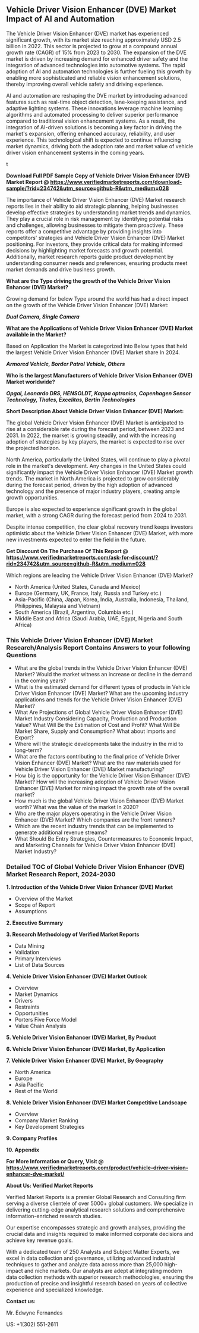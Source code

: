 <h2>Vehicle Driver Vision Enhancer (DVE) Market Impact of AI and Automation</h2><p>The Vehicle Driver Vision Enhancer (DVE) market has experienced significant growth, with its market size reaching approximately USD 2.5 billion in 2022. This sector is projected to grow at a compound annual growth rate (CAGR) of 15% from 2023 to 2030. The expansion of the DVE market is driven by increasing demand for enhanced driver safety and the integration of advanced technologies into automotive systems. The rapid adoption of AI and automation technologies is further fueling this growth by enabling more sophisticated and reliable vision enhancement solutions, thereby improving overall vehicle safety and driving experience.</p><p>AI and automation are reshaping the DVE market by introducing advanced features such as real-time object detection, lane-keeping assistance, and adaptive lighting systems. These innovations leverage machine learning algorithms and automated processing to deliver superior performance compared to traditional vision enhancement systems. As a result, the integration of AI-driven solutions is becoming a key factor in driving the market's expansion, offering enhanced accuracy, reliability, and user experience. This technological shift is expected to continue influencing market dynamics, driving both the adoption rate and market value of vehicle driver vision enhancement systems in the coming years.</p>t</p><p id="" class=""><strong>Download Full PDF Sample Copy of Vehicle Driver Vision Enhancer (DVE) Market Report @ <a href="https://www.verifiedmarketreports.com/download-sample/?rid=234742&utm_source=github-R&utm_medium=028" target="_blank">https://www.verifiedmarketreports.com/download-sample/?rid=234742&utm_source=github-R&utm_medium=028</a></strong></p><p>The importance of&nbsp;Vehicle Driver Vision Enhancer (DVE) Market research reports lies in their ability to aid strategic planning, helping businesses develop effective strategies by understanding market trends and dynamics. They play a crucial role in risk management by identifying potential risks and challenges, allowing businesses to mitigate them proactively. These reports offer a competitive advantage by providing insights into competitors' strategies and Vehicle Driver Vision Enhancer (DVE) Market positioning. For investors, they provide critical data for making informed decisions by highlighting market forecasts and growth potential. Additionally, market research reports guide product development by understanding consumer needs and preferences, ensuring products meet market demands and drive business growth.</p><p><strong>What are the&nbsp;Type driving the growth of the Vehicle Driver Vision Enhancer (DVE) Market?</strong></p><p id="" class="">Growing demand for below Type around the world has had a direct impact on the growth of the Vehicle Driver Vision Enhancer (DVE) Market:</p><em><strong>Dual Camera, Single Camera</strong></em></p><strong>What are the&nbsp;Applications&nbsp;of Vehicle Driver Vision Enhancer (DVE) Market available in the Market?</strong></p><p id="" class="">Based on Application the Market is categorized into Below types that held the largest Vehicle Driver Vision Enhancer (DVE) Market share In 2024.</p><em><strong>Armored Vehicle, Border Patrol Vehicle, Others</strong></em></p><strong>Who is the largest Manufacturers of Vehicle Driver Vision Enhancer (DVE) Market worldwide?</strong></p><p><em><strong>Opgal, Leonardo DRS, HENSOLDT, Kappa optronics, Copenhagen Sensor Technology, Thales, Excelitas, Bertin Technologies</strong></em></p><p id="" class=""><strong>Short Description About Vehicle Driver Vision Enhancer (DVE) Market:</strong></p><p>The global Vehicle Driver Vision Enhancer (DVE) Market is anticipated to rise at a considerable rate during the forecast period, between 2023 and 2031. In 2022, the market is growing steadily, and with the increasing adoption of strategies by key players, the market is expected to rise over the projected horizon.</p><p>North America, particularly the United States, will continue to play a pivotal role in the market's development. Any changes in the United States could significantly impact the Vehicle Driver Vision Enhancer (DVE) Market growth trends. The market in North America is projected to grow considerably during the forecast period, driven by the high adoption of advanced technology and the presence of major industry players, creating ample growth opportunities.</p><p>Europe is also expected to experience significant growth in the global market, with a strong CAGR during the forecast period from 2024 to 2031.</p><p>Despite intense competition, the clear global recovery trend keeps investors optimistic about the Vehicle Driver Vision Enhancer (DVE) Market, with more new investments expected to enter the field in the future.</p><p id="" class=""><strong>Get Discount On The Purchase Of This Report @ <a href="https://www.verifiedmarketreports.com/ask-for-discount/?rid=234742&utm_source=github-R&utm_medium=028" target="_blank">https://www.verifiedmarketreports.com/ask-for-discount/?rid=234742&utm_source=github-R&utm_medium=028</a></strong></p>Which regions are leading the Vehicle Driver Vision Enhancer (DVE) Market?</p><ul><li>North America (United States, Canada and Mexico)</li><li>Europe (Germany, UK, France, Italy, Russia and Turkey etc.)</li><li>Asia-Pacific (China, Japan, Korea, India, Australia, Indonesia, Thailand, Philippines, Malaysia and Vietnam)</li><li>South America (Brazil, Argentina, Columbia etc.)</li><li>Middle East and Africa (Saudi Arabia, UAE, Egypt, Nigeria and South Africa)</li></ul><h3 id="" class="">This Vehicle Driver Vision Enhancer (DVE) Market Research/Analysis Report Contains Answers to your following Questions</h3><ul><li>What are the global trends in the Vehicle Driver Vision Enhancer (DVE) Market? Would the market witness an increase or decline in the demand in the coming years?</li><li>What is the estimated demand for different types of products in Vehicle Driver Vision Enhancer (DVE) Market? What are the upcoming industry applications and trends for the Vehicle Driver Vision Enhancer (DVE) Market?</li><li>What Are Projections of Global Vehicle Driver Vision Enhancer (DVE) Market Industry Considering Capacity, Production and Production Value? What Will Be the Estimation of Cost and Profit? What Will Be Market Share, Supply and Consumption? What about imports and Export?</li><li>Where will the strategic developments take the industry in the mid to long-term?</li><li>What are the factors contributing to the final price of Vehicle Driver Vision Enhancer (DVE) Market? What are the raw materials used for Vehicle Driver Vision Enhancer (DVE) Market manufacturing?</li><li>How big is the opportunity for the Vehicle Driver Vision Enhancer (DVE) Market? How will the increasing adoption of Vehicle Driver Vision Enhancer (DVE) Market for mining impact the growth rate of the overall market?</li><li>How much is the global Vehicle Driver Vision Enhancer (DVE) Market worth? What was the value of the market In 2020?</li><li>Who are the major players operating in the Vehicle Driver Vision Enhancer (DVE) Market? Which companies are the front runners?</li><li>Which are the recent industry trends that can be implemented to generate additional revenue streams?</li><li>What Should Be Entry Strategies, Countermeasures to Economic Impact, and Marketing Channels for Vehicle Driver Vision Enhancer (DVE) Market Industry?</li></ul><h3 id="" class="">Detailed TOC of Global Vehicle Driver Vision Enhancer (DVE) Market Research Report, 2024-2030</h3><p id="" class=""><strong>1. Introduction of the Vehicle Driver Vision Enhancer (DVE) Market</strong></p><ul><li>Overview of the Market</li><li>Scope of Report</li><li>Assumptions</li></ul><p id="" class=""><strong>2. Executive Summary</strong></p><p id="" class=""><strong>3. Research Methodology of Verified Market Reports</strong></p><ul><li>Data Mining</li><li>Validation</li><li>Primary Interviews</li><li>List of Data Sources</li></ul><p id="" class=""><strong>4. Vehicle Driver Vision Enhancer (DVE) Market Outlook</strong></p><ul><li>Overview</li><li>Market Dynamics</li><li>Drivers</li><li>Restraints</li><li>Opportunities</li><li>Porters Five Force Model</li><li>Value Chain Analysis</li></ul><p id="" class=""><strong>5. Vehicle Driver Vision Enhancer (DVE) Market, By Product</strong></p><p id="" class=""><strong>6. Vehicle Driver Vision Enhancer (DVE) Market, By Application</strong></p><p id="" class=""><strong>7. Vehicle Driver Vision Enhancer (DVE) Market, By Geography</strong></p><ul><li>North America</li><li>Europe</li><li>Asia Pacific</li><li>Rest of the World</li></ul><p id="" class=""><strong>8. Vehicle Driver Vision Enhancer (DVE) Market Competitive Landscape</strong></p><ul><li>Overview</li><li>Company Market Ranking</li><li>Key Development Strategies</li></ul><p id="" class=""><strong>9. Company Profiles</strong></p><p id="" class=""><strong>10. Appendix</strong></p><p id="" class=""><strong>For More Information or Query, Visit @ <a href="https://www.verifiedmarketreports.com/product/vehicle-driver-vision-enhancer-dve-market/" target="_blank">https://www.verifiedmarketreports.com/product/vehicle-driver-vision-enhancer-dve-market/</a></strong></p><p id="" class=""><strong>About Us: Verified Market Reports</strong></p><p id="" class="">Verified Market Reports is a premier Global Research and Consulting firm serving a diverse clientele of over 5000+ global customers. We specialize in delivering cutting-edge analytical research solutions and comprehensive information-enriched research studies.</p><p id="" class="">Our expertise encompasses strategic and growth analyses, providing the crucial data and insights required to make informed corporate decisions and achieve key revenue goals.</p><p id="" class="">With a dedicated team of 250 Analysts and Subject Matter Experts, we excel in data collection and governance, utilizing advanced industrial techniques to gather and analyze data across more than 25,000 high-impact and niche markets. Our analysts are adept at integrating modern data collection methods with superior research methodologies, ensuring the production of precise and insightful research based on years of collective experience and specialized knowledge.</p><p id="" class=""><strong>Contact us:</strong></p><p id="" class="">Mr. Edwyne Fernandes</p><p id="" class="">US: +1(302) 551-2611</p>